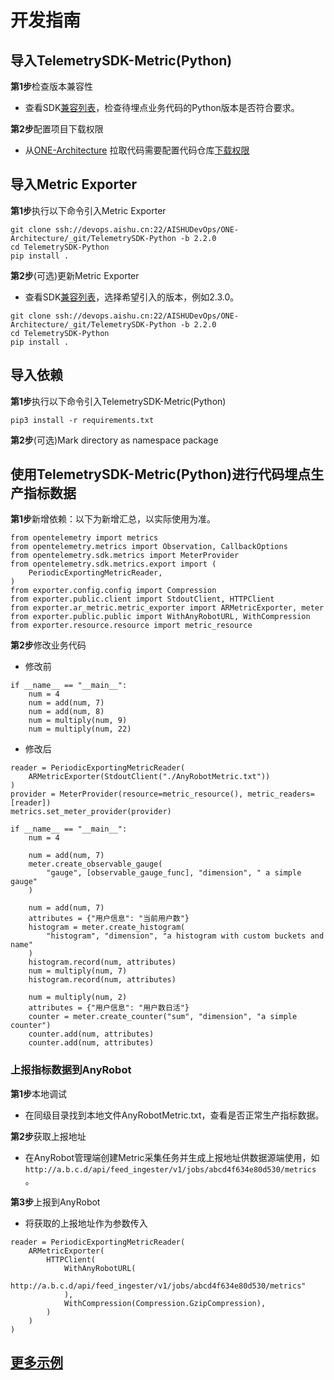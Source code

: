 # 开发指南

## 导入TelemetrySDK-Metric(Python)

**第1步**检查版本兼容性

- 查看SDK[兼容列表](../../../docs/compatibility.md)，检查待埋点业务代码的Python版本是否符合要求。

**第2步**配置项目下载权限

- 从[ONE-Architecture](https://devops.aishu.cn/AISHUDevOps/ONE-Architecture/_git/TelemetrySDK-Python)
  拉取代码需要配置代码仓库[下载权限](https://devops.aishu.cn/AISHUDevOps/AnyRobot/_git/Eyes_Docs?path=/可观测性开发者指南/TelemetrySDK开发者指南/Log/README.md&version=GBdevelop&_a=preview&anchor=sdk2.0-使用参考)

## 导入Metric Exporter

**第1步**执行以下命令引入Metric Exporter

```
git clone ssh://devops.aishu.cn:22/AISHUDevOps/ONE-Architecture/_git/TelemetrySDK-Python -b 2.2.0
cd TelemetrySDK-Python
pip install .
```

**第2步**(可选)更新Metric Exporter

- 查看SDK[兼容列表](../../../docs/compatibility.md)，选择希望引入的版本，例如2.3.0。

```
git clone ssh://devops.aishu.cn:22/AISHUDevOps/ONE-Architecture/_git/TelemetrySDK-Python -b 2.2.0
cd TelemetrySDK-Python
pip install .
```

## 导入依赖

**第1步**执行以下命令引入TelemetrySDK-Metric(Python)

```
pip3 install -r requirements.txt
```

**第2步**(可选)Mark directory as namespace package

## 使用TelemetrySDK-Metric(Python)进行代码埋点生产指标数据

**第1步**新增依赖：以下为新增汇总，以实际使用为准。

```
from opentelemetry import metrics
from opentelemetry.metrics import Observation, CallbackOptions
from opentelemetry.sdk.metrics import MeterProvider
from opentelemetry.sdk.metrics.export import (
    PeriodicExportingMetricReader,
)
from exporter.config.config import Compression
from exporter.public.client import StdoutClient, HTTPClient
from exporter.ar_metric.metric_exporter import ARMetricExporter, meter
from exporter.public.public import WithAnyRobotURL, WithCompression
from exporter.resource.resource import metric_resource
```

**第2步**修改业务代码

- 修改前

```
if __name__ == "__main__":
    num = 4
    num = add(num, 7)
    num = add(num, 8)
    num = multiply(num, 9)
    num = multiply(num, 22)
```

- 修改后

```
reader = PeriodicExportingMetricReader(
    ARMetricExporter(StdoutClient("./AnyRobotMetric.txt"))
)
provider = MeterProvider(resource=metric_resource(), metric_readers=[reader])
metrics.set_meter_provider(provider)

if __name__ == "__main__":
    num = 4

    num = add(num, 7)
    meter.create_observable_gauge(
        "gauge", [observable_gauge_func], "dimension", " a simple gauge"
    )

    num = add(num, 7)
    attributes = {"用户信息": "当前用户数"}
    histogram = meter.create_histogram(
        "histogram", "dimension", "a histogram with custom buckets and name"
    )
    histogram.record(num, attributes)
    num = multiply(num, 7)
    histogram.record(num, attributes)

    num = multiply(num, 2)
    attributes = {"用户信息": "用户数日活"}
    counter = meter.create_counter("sum", "dimension", "a simple counter")
    counter.add(num, attributes)
    counter.add(num, attributes)
```

### 上报指标数据到AnyRobot

**第1步**本地调试

- 在同级目录找到本地文件AnyRobotMetric.txt，查看是否正常生产指标数据。

**第2步**获取上报地址

- 在AnyRobot管理端创建Metric采集任务并生成上报地址供数据源端使用，如`http://a.b.c.d/api/feed_ingester/v1/jobs/abcd4f634e80d530/metrics` 。

**第3步**上报到AnyRobot

- 将获取的上报地址作为参数传入

```
reader = PeriodicExportingMetricReader(
    ARMetricExporter(
        HTTPClient(
            WithAnyRobotURL(
                http://a.b.c.d/api/feed_ingester/v1/jobs/abcd4f634e80d530/metrics"
            ),
            WithCompression(Compression.GzipCompression),
        )
    )
)
```

## [更多示例](https://devops.aishu.cn/AISHUDevOps/ONE-Architecture/_git/TelemetrySDK-Python?path=%2Fexporter%2Far_metric%2Fexamples%2Fone_service.py)
